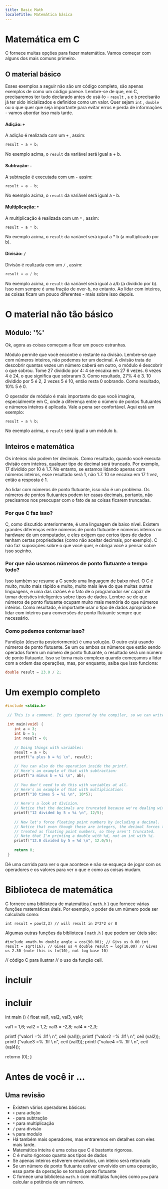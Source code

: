 ```yaml
---
title: Basic Math
localeTitle: Matemática básica
---
```

# Matemática em C

C fornece muitas opções para fazer matemática. Vamos começar com alguns dos mais comuns primeiro.

## O material básico

Esses exemplos a seguir não são um código completo, são apenas exemplos de como um código parece. Lembre-se de que, em C, precisaremos ter tudo declarado antes de usá-lo - `result` , `a` e `b` precisarão já ter sido inicializados e definidos como um valor. Quer sejam `int` , `double` ou o que quer que seja importante para evitar erros e perda de informações - vamos abordar isso mais tarde.

#### Adição: `+`

A adição é realizada com um `+` , assim:

```C
result = a + b; 
```

No exemplo acima, o `result` da variável será igual a + b.

#### Subtração: `-`

A subtração é executada com um `-` assim:

```C
result = a - b; 
```

No exemplo acima, o `result` da variável será igual a - b.

#### Multiplicação: `*`

A multiplicação é realizada com um `*` , assim:

```C
result = a * b; 
```

No exemplo acima, o `result` da variável será igual a * b (a multiplicado por b).

#### Divisão: `/`

Divisão é realizada com um `/` , assim:

```C
result = a / b; 
```

No exemplo acima, o `result` da variável será igual a a/b (a dividido por b). Isso nem sempre é uma fração de over-b, no entanto. Ao lidar com inteiros, as coisas ficam um pouco diferentes - mais sobre isso depois.

# O material não tão básico

## Módulo: '%'

Ok, agora as coisas começam a ficar um pouco estranhas.

Módulo permite que você encontre o restante na divisão. Lembre-se que com números inteiros, não podemos ter um decimal. A divisão trata de descobrir quantas vezes um número caberá em outro, o módulo é descobrir o que sobrou. Tome 27 dividido por 4: 4 se encaixa em 27 6 vezes. 6 vezes 4 é 24, o que significa que sobraram 3. Como resultado, 27% 4 é 3. 10 dividido por 5 é 2, 2 vezes 5 é 10, então resta 0 sobrando. Como resultado, 10% 5 é 0.

O operador de módulo é mais importante do que você imagina, especialmente em C, onde a diferença entre o número de pontos flutuantes e números inteiros é aplicada. Vale a pena ser confortável. Aqui está um exemplo:

```C
result = a % b; 
```

No exemplo acima, o `result` será igual a um módulo b.

## Inteiros e matemática

Os inteiros não podem ter decimais. Como resultado, quando você executa divisão com inteiros, qualquer tipo de decimal será truncado. Por exemplo, 17 dividido por 10 é 1.7. No entanto, se estamos lidando apenas com números inteiros, esse resultado será 1, não 1.7. 10 se encaixa em 17 1 vez, então a resposta é 1.

Ao lidar com números de ponto flutuante, isso não é um problema. Os números de pontos flutuantes podem ter casas decimais, portanto, não precisamos nos preocupar com o fato de as coisas ficarem truncadas.

### Por que C faz isso?

C, como discutido anteriormente, é uma linguagem de baixo nível. Existem grandes diferenças entre números de ponto flutuante e números inteiros no hardware de um computador, e eles exigem que certos tipos de dados tenham certas propriedades (como não aceitar decimais, por exemplo). C não faz suposições sobre o que você quer, e obriga você a pensar sobre isso sozinho.

### Por que não usamos números de ponto flutuante o tempo todo?

Isso também se resume a C sendo uma linguagem de baixo nível. O C é muito, muito mais rápido e muito, muito mais leve do que muitas outras linguagens, e uma das razões é o fato de o programador ser capaz de tomar decisões inteligentes sobre tipos de dados. Lembre-se de que números de ponto flutuante ocupam muito mais memória do que números inteiros. Como resultado, é importante usar o tipo de dados apropriado e lidar com inteiros para conversões de ponto flutuante sempre que necessário.

### Como podemos contornar isso?

Fundição (descrita posteriormente) é uma solução. O outro está usando números de ponto flutuante. Se um ou ambos os números que estão sendo operados forem um número de ponto flutuante, o resultado será um número de ponto flutuante. Isso se torna mais complexo quando começamos a lidar com a ordem das operações, mas, por enquanto, saiba que isso funciona:

```C
double result = 23.0 / 2; 
```

# Um exemplo completo

```C
#include <stdio.h> 
 
 // This is a comment. It gets ignored by the compiler, so we can write notes after the double slashes. 
 
 int main(void) { 
    int a = 3; 
    int b = 5; 
    int result = 0; 
 
    // Doing things with variables: 
    result = a + b; 
    printf("a plus b = %i \n", result); 
 
    // You can also do the operation inside the printf. 
    // Here's an example of that with subtraction: 
    printf("a minus b = %i \n", ab); 
 
    // You don't need to do this with variables at all. 
    // Here's an example of that with multiplication: 
    printf("10 times 5 = %i \n", 10*5); 
 
    // Here's a look at division. 
    // Notice that the decimals are truncated because we're dealing with integers. 
    printf("12 divided by 5 = %i \n", 12/5); 
 
    // Now let's force floating point numbers by including a decimal. 
    // Notice that even though these are integers, the decimal forces them to be 
    // treated as floating point numbers, so they aren't truncated. 
    // Note that I'm printing a double with %d, not an int with %i. 
    printf("12.0 divided by 5 = %d \n", 12.0/5); 
 
    return 0; 
 } 
```

Dê uma corrida para ver o que acontece e não se esqueça de jogar com os operadores e os valores para ver o que e como as coisas mudam.

# Biblioteca de matemática

C fornece uma biblioteca de matemática ( `math.h` ) que fornece várias funções matemáticas úteis. Por exemplo, o poder de um número pode ser calculado como:

```#include<math.h>
int result = pow(2,3) // will result in 2*2*2 or 8 
```

Algumas outras funções da biblioteca ( `math.h` ) que podem ser úteis são:

`#include <math.h> double angle = cos(90.00); // Givs us 0.00 int result = sqrt(16); // Gives us 4 double result = log(10.00) // Gives us 2.30 (note this is ln(10), not log base 10)`

// código C para ilustrar // o uso da função ceil.

# incluir

# incluir

int main () { float val1, val2, val3, val4;

val1 = 1,6; val2 = 1,2; val3 = -2,8; val4 = -2,3;

printf ("valor1 =% .1lf \\ n", ceil (val1)); printf ("valor2 =% .1lf \\ n", ceil (val2)); printf ("value3 =% .1lf \\ n", ceil (val3)); printf ("value4 =% .1lf \\ n", ceil (val4));

retorno (0); }

# Antes de você ir ...

## Uma revisão

*   Existem vários operadores básicos:
*   `+` para adição
*   `-` para subtração
*   `*` para multiplicação
*   `/` para divisão
*   `%` para modulo
*   Há também mais operadores, mas entraremos em detalhes com eles mais tarde.
*   Matemática inteira é uma coisa que C é bastante rigorosa.
*   C é muito rigoroso quanto aos tipos de dados
*   Se apenas inteiros estiverem envolvidos, um inteiro será retornado
*   Se um número de ponto flutuante estiver envolvido em uma operação, essa parte da operação se tornará ponto flutuante
*   C fornece uma biblioteca `math.h` com múltiplas funções como `pow` para calcular a potência de um número.
